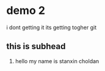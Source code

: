 # demo 2 

i dont  getting it its getting togher git

## this is subhead 

1. hello my name is stanxin choldan 